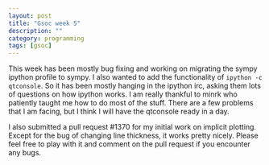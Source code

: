 ```yaml
---
layout: post
title: "Gsoc week 5"
description: ""
category: programming 
tags: [gsoc]
---
```

This week has been mostly bug fixing and working on migrating the sympy ipython profile to sympy. I also wanted to add the functionality of `ipython -c qtconsole`. So it has been mostly hanging in the ipython irc, asking them lots of questions on how ipython works. I am really thankful to minrk who patiently taught me how to do most of the stuff. There are a few problems that I am facing, but I think I will have the qtconsole ready in a day.

I also submitted a pull request #1370 for my initial work on implicit plotting. Except for the bug of changing line thickness, it works pretty nicely. Please feel free to play with it and comment on the pull request if you encounter any bugs.
